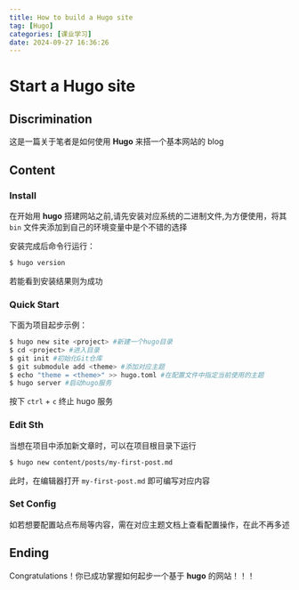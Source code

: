 ```yaml
---
title: How to build a Hugo site
tag: [Hugo]
categories: [课业学习]
date: 2024-09-27 16:36:26
---
```


# Start a Hugo site

## Discrimination

这是一篇关于笔者是如何使用 **Hugo** 来搭一个基本网站的 blog

## Content

### Install

在开始用 **hugo** 搭建网站之前,请先安装对应系统的二进制文件,为方便使用，将其 `bin` 文件夹添加到自己的环境变量中是个不错的选择

安装完成后命令行运行：

```bash
$ hugo version
```

若能看到安装结果则为成功

### Quick Start

下面为项目起步示例：

```bash
$ hugo new site <project> #新建一个hugo目录
$ cd <project> #进入目录
$ git init #初始化Git仓库
$ git submodule add <theme> #添加对应主题
$ echo "theme = <theme>" >> hugo.toml #在配置文件中指定当前使用的主题
$ hugo server #启动hugo服务
```

按下 `ctrl` + `c` 终止 hugo 服务

### Edit Sth

当想在项目中添加新文章时，可以在项目根目录下运行

```bash
$ hugo new content/posts/my-first-post.md
```

此时，在编辑器打开 `my-first-post.md` 即可编写对应内容

### Set Config

如若想要配置站点布局等内容，需在对应主题文档上查看配置操作，在此不再多述

## Ending

Congratulations！你已成功掌握如何起步一个基于 **hugo** 的网站！！！
